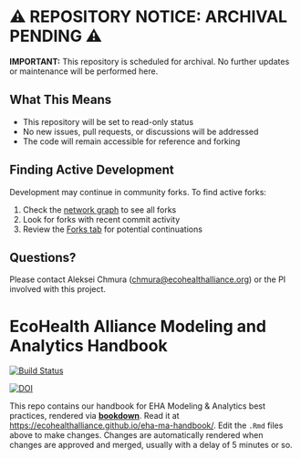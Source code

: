 # ⚠️ REPOSITORY NOTICE: ARCHIVAL PENDING ⚠️

**IMPORTANT:** This repository is scheduled for archival. No further updates or maintenance will be performed here.

## What This Means

- This repository will be set to read-only status
- No new issues, pull requests, or discussions will be addressed
- The code will remain accessible for reference and forking

## Finding Active Development

Development may continue in community forks. To find active forks:

1. Check the [network graph](../../network) to see all forks
2. Look for forks with recent commit activity
3. Review the [Forks tab](../../network/members) for potential continuations

## Questions?

Please contact Aleksei Chmura (<chmura@ecohealthalliance.org>) or the PI involved with this project.


#  EcoHealth Alliance Modeling and Analytics Handbook

[![Build Status](https://travis-ci.org/ecohealthalliance/eha-ma-handbook.svg?branch=master)](https://travis-ci.org/ecohealthalliance/eha-ma-handbook)

[![DOI](https://zenodo.org/badge/61732078.svg)](https://zenodo.org/badge/latestdoi/61732078)

This repo contains our handbook for EHA Modeling & Analytics best practices, rendered via [**bookdown**](https://bookdown.org/yihui/bookdown/).  Read it at <https://ecohealthalliance.github.io/eha-ma-handbook/>.  Edit the `.Rmd` files above to make changes.  Changes are automatically rendered when changes are approved and merged, usually with a delay of 5 minutes or so.
